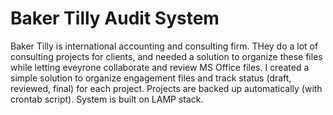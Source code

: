 Baker Tilly Audit System
=============

Baker Tilly is international accounting and consulting firm. THey do a lot of consulting projects for clients, and needed a solution to organize these files while letting eveyrone collaborate and review MS Office files. I created a simple solution to organize engagement files and track status (draft, reviewed, final) for each project. Projects are backed up automatically (with crontab script). System is built on LAMP stack.